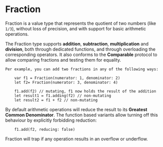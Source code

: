 # Fraction
Fraction is a value type that represents the quotient of two numbers (like `1/3`), without loss of precision, and with support for basic arithmetic operations.

The Fraction type supports **addition**, **subtraction**, **multiplication** and **division**, both through dedicated functions, and through overloading the corresponding operators. It also conforms to the **Comparable** protocol to allow comparing fractions and testing them for equality.

    Per example, you can add two fractions in any of the following ways:

        var f1 = Fraction(numerator: 1, denominator: 2)
        let f2= Fraction(numerator: 3, denominator: 4)

        f1.add(f2) // mutating, f1 now holds the result of the addition
        let result1 = f1.adding(f2) // non-mutating
        let result2 = f1 + f2 // non-mutating

By default arithmetic operations will reduce the result to its **Greatest Common Denominator**. The function based variants allow turning off this behaviour by explicitly forbidding reduction:

        f1.add(f2, reducing: false)

Fraction will trap if any operation results in an overflow or underflow.
